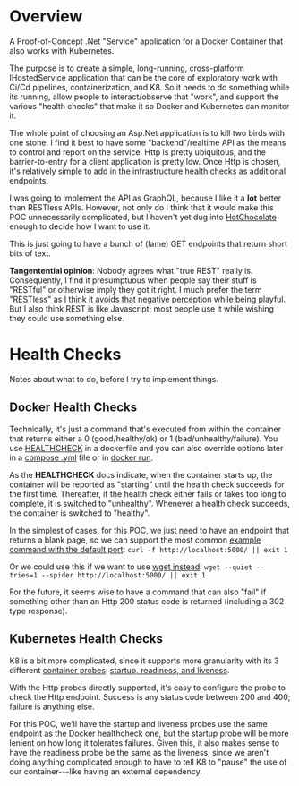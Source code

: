 # Overview

A Proof-of-Concept .Net "Service" application for a Docker Container that also works with Kubernetes.

The purpose is to create a simple, long-running, cross-platform IHostedService application that can be the core of exploratory work with Ci/Cd pipelines, containerization, and K8. So it needs to do something while its running, allow people to interact/observe that "work", and support the various "health checks" that make it so Docker and Kubernetes can monitor it.

The whole point of choosing an Asp.Net application is to kill two birds with one stone. I find it best to have some "backend"/realtime API as the means to control and report on the service. Http is pretty ubiquitous, and the barrier-to-entry for a client application is pretty low. Once Http is chosen, it's relatively simple to add in the infrastructure health checks as additional endpoints.

I was going to implement the API as GraphQL, because I like it a **lot** better than RESTless APIs. However, not only do I think that it would make this POC unnecessarily complicated, but I haven't yet dug into [HotChocolate](https://chillicream.com/docs/hotchocolate) enough to decide how I want to use it.

This is just going to have a bunch of (lame) GET endpoints that return short bits of text.

**Tangentential opinion**: Nobody agrees what "true REST" really is. Consequently, I find it presumptuous when people say their stuff is "RESTful" or otherwise imply they got it right. I much prefer the term "RESTless" as I think it avoids that negative perception while being playful. But I also think REST is like Javascript; most people use it while wishing they could use something else.



# Health Checks
Notes about what to do, before I try to implement things.


## Docker Health Checks

Technically, it's just a command that's executed from within the container that returns either a 0 (good/healthy/ok) or 1 (bad/unhealthy/failure). You use [HEALTHCHECK](https://docs.docker.com/engine/reference/builder/#healthcheck) in a dockerfile and you can also override options later in a [compose .yml](https://docs.docker.com/compose/compose-file/compose-file-v3/) file or in [docker run](https://docs.docker.com/engine/reference/run/). 

As the **HEALTHCHECK** docs indicate, when the container starts up, the container will be reported as "starting" until the health check succeeds for the first time. Thereafter, if the health check either fails or takes too long to complete, it is switched to "unhealthy". Whenever a health check succeeds, the container is switched to "healthy". 

In the simplest of cases, for this POC, we just need to have an endpoint that returns a blank page, so we can support the most common [example command with the default port](https://docs.microsoft.com/en-us/aspnet/core/host-and-deploy/health-checks?view=aspnetcore-6.0#docker-example):  `curl -f http://localhost:5000/ || exit 1`

Or we could use this if we want to use [wget instead](https://stackoverflow.com/a/47722899/530545):  `wget --quiet --tries=1 --spider http://localhost:5000/ || exit 1`

For the future, it seems wise to have a command that can also "fail" if something other than an Http 200 status code is returned (including a 302 type response).



## Kubernetes Health Checks
K8 is a bit more complicated, since it supports more granularity with its 3 different [container probes](https://kubernetes.io/docs/concepts/workloads/pods/pod-lifecycle/#container-probes): [startup, readiness, and liveness](https://kubernetes.io/docs/tasks/configure-pod-container/configure-liveness-readiness-startup-probes/). 


With the Http probes directly supported, it's easy to configure the probe to check the Http endpoint. Success is any status code between 200 and 400; failure is anything else.

For this POC, we'll have the startup and liveness probes use the same endpoint as the Docker healthcheck one, but the startup probe will be more lenient on how long it tolerates failures. Given this, it also makes sense to have the readiness probe be the same as the liveness, since we aren't doing anything complicated enough to have to tell K8 to "pause" the use of our container---like having an external dependency.

